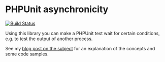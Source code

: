 # PHPUnit asynchronicity

[![Build Status](https://travis-ci.org/matthiasnoback/phpunit-asynchronicity.svg?branch=master)](https://travis-ci.org/matthiasnoback/phpunit-asynchronicity)

Using this library you can make a PHPUnit test wait for certain conditions, e.g. to test the output of another process.

See my [blog post on the subject](https://matthiasnoback.nl/2014/03/test-symfony2-commands-using-the-process-component-and-asynchronous-assertions/) for an explanation of the concepts and some code samples.
